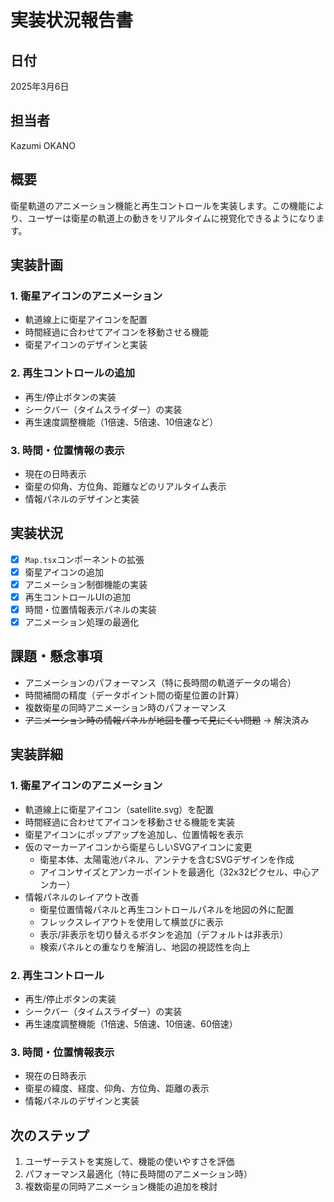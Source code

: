 # 実装状況報告書

## 日付
2025年3月6日

## 担当者
Kazumi OKANO

## 概要
衛星軌道のアニメーション機能と再生コントロールを実装します。この機能により、ユーザーは衛星の軌道上の動きをリアルタイムに視覚化できるようになります。

## 実装計画

### 1. 衛星アイコンのアニメーション
- 軌道線上に衛星アイコンを配置
- 時間経過に合わせてアイコンを移動させる機能
- 衛星アイコンのデザインと実装

### 2. 再生コントロールの追加
- 再生/停止ボタンの実装
- シークバー（タイムスライダー）の実装
- 再生速度調整機能（1倍速、5倍速、10倍速など）

### 3. 時間・位置情報の表示
- 現在の日時表示
- 衛星の仰角、方位角、距離などのリアルタイム表示
- 情報パネルのデザインと実装

## 実装状況
- [x] `Map.tsx`コンポーネントの拡張
- [x] 衛星アイコンの追加
- [x] アニメーション制御機能の実装
- [x] 再生コントロールUIの追加
- [x] 時間・位置情報表示パネルの実装
- [x] アニメーション処理の最適化

## 課題・懸念事項
- アニメーションのパフォーマンス（特に長時間の軌道データの場合）
- 時間補間の精度（データポイント間の衛星位置の計算）
- 複数衛星の同時アニメーション時のパフォーマンス
- ~~アニメーション時の情報パネルが地図を覆って見にくい問題~~ → 解決済み

## 実装詳細

### 1. 衛星アイコンのアニメーション
- 軌道線上に衛星アイコン（satellite.svg）を配置
- 時間経過に合わせてアイコンを移動させる機能を実装
- 衛星アイコンにポップアップを追加し、位置情報を表示
- 仮のマーカーアイコンから衛星らしいSVGアイコンに変更
  - 衛星本体、太陽電池パネル、アンテナを含むSVGデザインを作成
  - アイコンサイズとアンカーポイントを最適化（32x32ピクセル、中心アンカー）
- 情報パネルのレイアウト改善
  - 衛星位置情報パネルと再生コントロールパネルを地図の外に配置
  - フレックスレイアウトを使用して横並びに表示
  - 表示/非表示を切り替えるボタンを追加（デフォルトは非表示）
  - 検索パネルとの重なりを解消し、地図の視認性を向上

### 2. 再生コントロール
- 再生/停止ボタンの実装
- シークバー（タイムスライダー）の実装
- 再生速度調整機能（1倍速、5倍速、10倍速、60倍速）

### 3. 時間・位置情報表示
- 現在の日時表示
- 衛星の緯度、経度、仰角、方位角、距離の表示
- 情報パネルのデザインと実装

## 次のステップ
1. ユーザーテストを実施して、機能の使いやすさを評価
2. パフォーマンス最適化（特に長時間のアニメーション時）
3. 複数衛星の同時アニメーション機能の追加を検討
